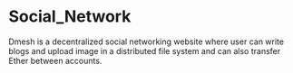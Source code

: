 # Social_Network
Dmesh is a decentralized social networking website where user can write blogs and upload image in a distributed file system and can also transfer Ether between accounts. 
